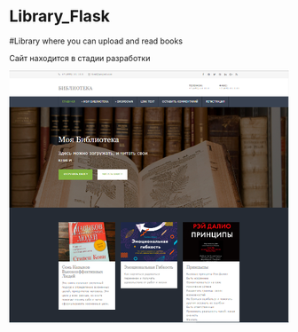 # Library_Flask
#Library where you can upload and read books

Сайт находится в стадии разработки

![](https://github.com/Shipoto/Library_Flask/blob/master/static/images/demo/image-lib-title.PNG)
